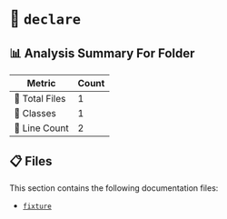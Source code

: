 # 📁 `declare`

## 📊 Analysis Summary For Folder

| Metric | Count |
|--------|-------|
| 📁 Total Files | 1 |
| 🧱 Classes | 1 |
| 🔢 Line Count | 2 |


## 📋 Files

This section contains the following documentation files:

- [`fixture`](./fixture.md)